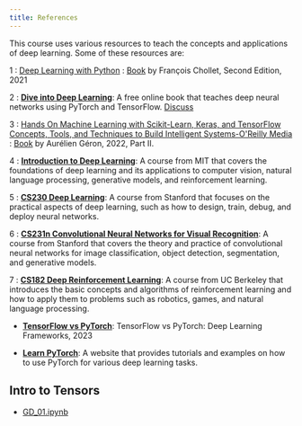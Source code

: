 ```yaml
---
title: References
---
```


This course uses various resources to teach the concepts and applications of deep learning. Some of these resources are:

1
: [Deep Learning with Python](https://www.manning.com/books/deep-learning-with-python-second-edition)
  : [Book](https://fumdrive.um.ac.ir/index.php/f/4170834)  by François Chollet, Second Edition, 2021

2
: [**Dive into Deep Learning**](https://d2l.ai/): A free online book that teaches deep neural networks using PyTorch and TensorFlow. [Discuss](https://discuss.d2l.ai/)

3
: [Hands On Machine Learning with Scikit-Learn, Keras, and TensorFlow Concepts, Tools, and Techniques to Build Intelligent Systems-O'Reilly Media](https://www.oreilly.com/library/view/hands-on-machine-learning/9781492032632/)
  : [Book](https://cloudflare-ipfs.com/ipfs/bafykbzaceae4tae6nlan27vd2g2df7mtkp7ikzs4bhywu4c7awmy6fhj2fk4w?filename=Aur%C3%A9lien%20G%C3%A9ron%20-%20Hands-On%20Machine%20Learning%20with%20Scikit-Learn%2C%20Keras%2C%20and%20TensorFlow_%20Concepts%2C%20Tools%2C%20and%20Techniques%20to%20Build%20Intelligent%20Systems-O%27Reilly%20Media%20%282022%29.pdf) by Aurélien Géron, 2022, Part II.

4
: [**Introduction to Deep Learning**](http://introtodeeplearning.com/): A course from MIT that covers the foundations of deep learning and its applications to computer vision, natural language processing, generative models, and reinforcement learning.

5
: [**CS230 Deep Learning**](https://cs230.stanford.edu/): A course from Stanford that focuses on the practical aspects of deep learning, such as how to design, train, debug, and deploy neural networks.

6
: [**CS231n Convolutional Neural Networks for Visual Recognition**](http://cs231n.stanford.edu/): A course from Stanford that covers the theory and practice of convolutional neural networks for image classification, object detection, segmentation, and generative models.

7
: [**CS182 Deep Reinforcement Learning**](https://inst.eecs.berkeley.edu/~cs182/sp23/): A course from UC Berkeley that introduces the basic concepts and algorithms of reinforcement learning and how to apply them to problems such as robotics, games, and natural language processing.

* [**TensorFlow vs PyTorch**](https://www.knowledgehut.com/blog/data-science/pytorch-vs-tensorflow): TensorFlow vs PyTorch: Deep Learning Frameworks, 2023

* [**Learn PyTorch**](https://www.learnpytorch.io/): A website that provides tutorials and examples on how to use PyTorch for various deep learning tasks.


## Intro to Tensors

- [GD_01.ipynb](https://colab.research.google.com/github/fum-cs/dl/blob/master/GD_01.ipynb)
